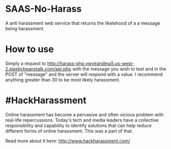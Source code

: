 # SAAS-No-Harass
A anti harassment web service that returns the likelehood of a a message being harassment.


# How to use
Simply a request to http://harass-php.ywvkgndma5.us-west-2.elasticbeanstalk.com/api.php with the message you wish to test and in the POST of "message"
and the server will respond with a value. I recommend anything greater than 30 to be most likely harassment.

# #HackHarassment
Online harassment has become a pervasive and often vicious problem with real-life repercussions. Today‘s tech and media leaders have a collective responsibility and capability to identify solutions that can help reduce different forms of online harassment. This was a part of that.

Read more about it here: http://www.hackharassment.com/
